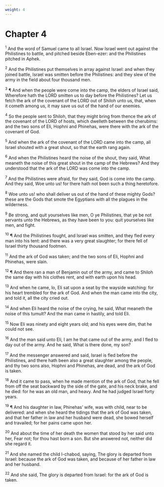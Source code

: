```yaml
---
weight: 4
---
```


# Chapter 4

<sup>1</sup> And the word of Samuel came to all Israel. Now Israel went out against the Philistines to battle, and pitched beside Eben-ezer: and the Philistines pitched in Aphek. 

<sup>2</sup> And the Philistines put themselves in array against Israel: and when they joined battle, Israel was smitten before the Philistines: and they slew of the army in the field about four thousand men. 

<sup>3</sup> ¶ And when the people were come into the camp, the elders of Israel said, Wherefore hath the LORD smitten us to day before the Philistines? Let us fetch the ark of the covenant of the LORD out of Shiloh unto us, that, when it cometh among us, it may save us out of the hand of our enemies. 

<sup>4</sup> So the people sent to Shiloh, that they might bring from thence the ark of the covenant of the LORD of hosts, which dwelleth between the cherubims: and the two sons of Eli, Hophni and Phinehas, were there with the ark of the covenant of God. 

<sup>5</sup> And when the ark of the covenant of the LORD came into the camp, all Israel shouted with a great shout, so that the earth rang again. 

<sup>6</sup> And when the Philistines heard the noise of the shout, they said, What meaneth the noise of this great shout in the camp of the Hebrews? And they understood that the ark of the LORD was come into the camp. 

<sup>7</sup> And the Philistines were afraid, for they said, God is come into the camp. And they said, Woe unto us! for there hath not been such a thing heretofore. 

<sup>8</sup> Woe unto us! who shall deliver us out of the hand of these mighty Gods? these are the Gods that smote the Egyptians with all the plagues in the wilderness. 

<sup>9</sup> Be strong, and quit yourselves like men, O ye Philistines, that ye be not servants unto the Hebrews, as they have been to you: quit yourselves like men, and fight. 

<sup>10</sup> ¶ And the Philistines fought, and Israel was smitten, and they fled every man into his tent: and there was a very great slaughter; for there fell of Israel thirty thousand footmen. 

<sup>11</sup> And the ark of God was taken; and the two sons of Eli, Hophni and Phinehas, were slain. 

<sup>12</sup> ¶ And there ran a man of Benjamin out of the army, and came to Shiloh the same day with his clothes rent, and with earth upon his head. 

<sup>13</sup> And when he came, lo, Eli sat upon a seat by the wayside watching: for his heart trembled for the ark of God. And when the man came into the city, and told it, all the city cried out. 

<sup>14</sup> And when Eli heard the noise of the crying, he said, What meaneth the noise of this tumult? And the man came in hastily, and told Eli. 

<sup>15</sup> Now Eli was ninety and eight years old; and his eyes were dim, that he could not see. 

<sup>16</sup> And the man said unto Eli, I am he that came out of the army, and I fled to day out of the army. And he said, What is there done, my son? 

<sup>17</sup> And the messenger answered and said, Israel is fled before the Philistines, and there hath been also a great slaughter among the people, and thy two sons also, Hophni and Phinehas, are dead, and the ark of God is taken. 

<sup>18</sup> And it came to pass, when he made mention of the ark of God, that he fell from off the seat backward by the side of the gate, and his neck brake, and he died: for he was an old man, and heavy. And he had judged Israel forty years. 

<sup>19</sup> ¶ And his daughter in law, Phinehas’ wife, was with child, near to be delivered: and when she heard the tidings that the ark of God was taken, and that her father in law and her husband were dead, she bowed herself and travailed; for her pains came upon her. 

<sup>20</sup> And about the time of her death the women that stood by her said unto her, Fear not; for thou hast born a son. But she answered not, neither did she regard it. 

<sup>21</sup> And she named the child I-chabod, saying, The glory is departed from Israel: because the ark of God was taken, and because of her father in law and her husband. 

<sup>22</sup> And she said, The glory is departed from Israel: for the ark of God is taken. 


